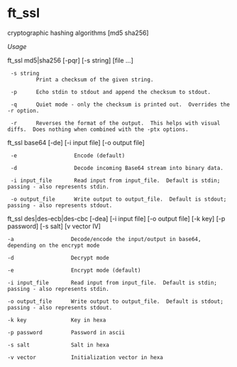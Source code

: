 # ft_ssl
cryptographic hashing algorithms [md5 sha256]

*Usage*

ft_ssl md5|sha256 [-pqr] [-s string] [file ...]
     
     -s string
             Print a checksum of the given string.

     -p      Echo stdin to stdout and append the checksum to stdout.

     -q      Quiet mode - only the checksum is printed out.  Overrides the -r option.

     -r      Reverses the format of the output.  This helps with visual diffs.  Does nothing when combined with the -ptx options.

ft_ssl base64 [-de] [-i input file] [-o output file]

     -e                  Encode (default)
    
     -d                  Decode incoming Base64 stream into binary data.
     
     -i input_file       Read input from input_file.  Default is stdin; passing - also represents stdin.

     -o output_file      Write output to output_file.  Default is stdout; passing - also represents stdout.

ft_ssl des|des-ecb|des-cbc [-dea] [-i input file] [-o output file] [-k key] [-p password] [-s salt] [v vector IV]

	-a                  Decode/encode the input/output in base64, depending on the encrypt mode

	-d                  Decrypt mode

	-e                  Encrypt mode (default)

	-i input_file       Read input from input_file.  Default is stdin; passing - also represents stdin.

	-o output_file      Write output to output_file.  Default is stdout; passing - also represents stdout.

	-k key              Key in hexa

	-p password         Password in ascii

	-s salt             Salt in hexa

	-v vector           Initialization vector in hexa
